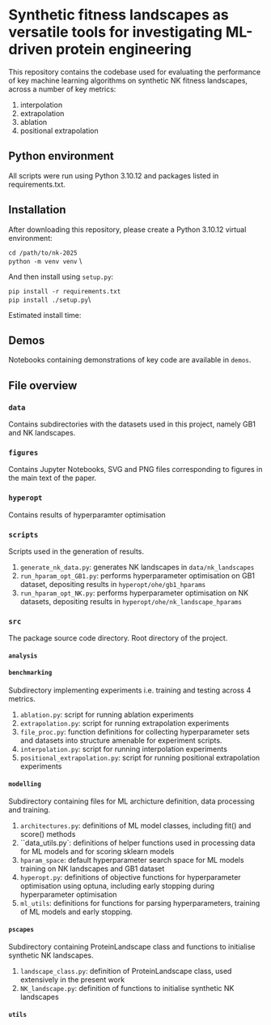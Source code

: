 # Synthetic fitness landscapes as versatile tools for investigating ML-driven protein engineering 

This repository contains the codebase used for evaluating the performance of key machine learning algorithms on synthetic NK fitness landscapes, across a number of key metrics: 

1. interpolation
2. extrapolation
3. ablation
4. positional extrapolation 

## Python environment 
All scripts were run using Python 3.10.12 and packages listed in requirements.txt. 

## Installation
After downloading this repository, please create a Python 3.10.12 virtual environment: 

`cd /path/to/nk-2025` \
`python -m venv venv` \



And then install using `setup.py`: 

`pip install -r requirements.txt`\
`pip install ./setup.py`\

Estimated install time: 

## Demos 
Notebooks containing demonstrations of key code are available in `demos`. 



## File overview 

### `data`
Contains subdirectories with the datasets used in this project, namely GB1 and NK landscapes. 

### `figures`
Contains Jupyter Notebooks, SVG and PNG files corresponding to figures in the main text of the paper. 

### `hyperopt`
Contains results of hyperparamter optimisation 

### `scripts`
Scripts used in the generation of results. 

1. `generate_nk_data.py`: generates NK landscapes in `data/nk_landscapes`
2. `run_hparam_opt_GB1.py`: performs hyperparameter optimisation on GB1 dataset, depositing results in `hyperopt/ohe/gb1_hparams`
3. `run_hparam_opt_NK.py`: performs hyperparameter optimisation on NK datasets, depositing results in `hyperopt/ohe/nk_landscape_hparams`



### `src`
The package source code directory. Root directory of the project. 

#### `analysis`

#### `benchmarking`
Subdirectory implementing experiments i.e. training and testing across 4 metrics. 
1. `ablation.py`: script for running ablation experiments 
2. `extrapolation.py`: script for running extrapolation experiments 
3. `file_proc.py`: function definitions for collecting hyperparameter sets and datasets into structure amenable for experiment scripts. 
4. `interpolation.py`: script for running interpolation experiments 
5. `positional_extrapolation.py`: script for running positional extrapolation experiments

#### `modelling`
Subdirectory containing files for ML archicture definition, data processing and training. 
1. `architectures.py`: definitions of ML model classes, including fit() and score() methods
2. ``data_utils.py`: definitions of helper functions used in processing data for ML models and for scoring sklearn models 
3. `hparam_space`: default hyperparameter search space for ML models training on NK landscapes and GB1 dataset
4. `hyperopt.py`: definitions of objective functions for hyperparameter optimisation using optuna, including early stopping during hyperparameter optimisation 
5. `ml_utils`: definitions for functions for parsing hyperparameters, training of ML models and early stopping. 

#### `pscapes`
Subdirectory containing ProteinLandscape class and functions to initialise synthetic NK landscapes. 
1. `landscape_class.py`: definition of ProteinLandscape class, used extensively in the present work 
2. `NK_landscape.py`: definition of functions to initialise synthetic NK landscapes


#### `utils`



